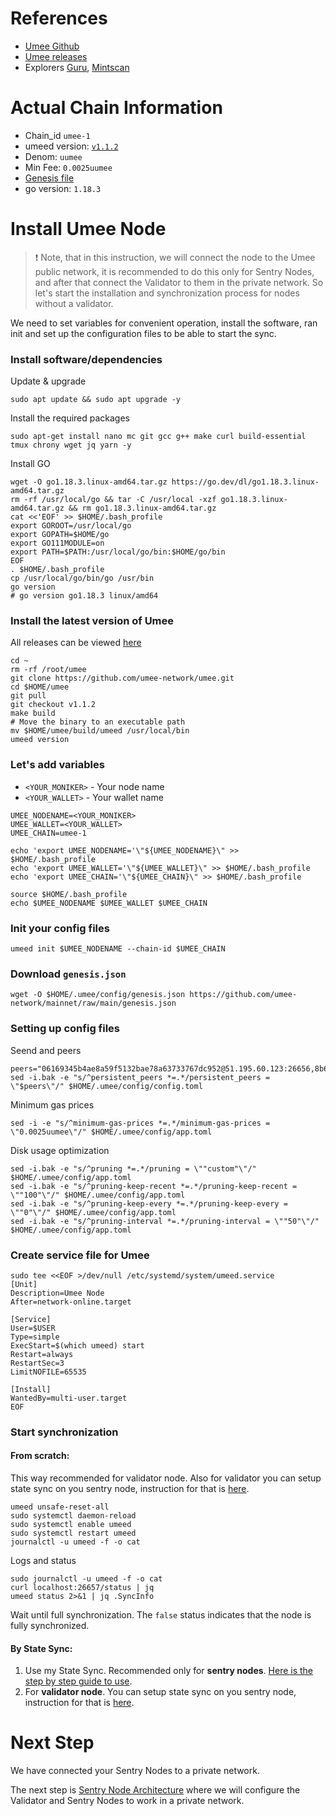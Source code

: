 # References
- [Umee Github](https://github.com/umee-network)
- [Umee releases](https://github.com/umee-network/umee/releases/)
- Explorers [Guru](https://umee.explorers.guru/), [Mintscan](https://www.mintscan.io/umee/)
# Actual Chain Information
- Chain_id `umee-1`
- umeed version: [`v1.1.2`](https://github.com/umee-network/umee/releases/tag/v1.1.2)
- Denom: `uumee`
- Min Fee: `0.0025uumee`
- [Genesis file](https://github.com/umee-network/mainnet/raw/main/genesis.json)
- go version: `1.18.3`

# Install Umee Node
> ❗️ Note, that in this instruction, we will connect the node to the Umee public network, it is recommended to do this only for Sentry Nodes, and after that connect the Validator to them in the private network. So let's start the installation and synchronization process for nodes without a validator.
> 
We need to set variables for convenient operation, install the software, ran init and set up the configuration files to be able to start the sync.
### Install software/dependencies
Update & upgrade
```
sudo apt update && sudo apt upgrade -y
```
Install the required packages
```
sudo apt-get install nano mc git gcc g++ make curl build-essential tmux chrony wget jq yarn -y
```
Install GO
```
wget -O go1.18.3.linux-amd64.tar.gz https://go.dev/dl/go1.18.3.linux-amd64.tar.gz
rm -rf /usr/local/go && tar -C /usr/local -xzf go1.18.3.linux-amd64.tar.gz && rm go1.18.3.linux-amd64.tar.gz
cat <<'EOF' >> $HOME/.bash_profile
export GOROOT=/usr/local/go
export GOPATH=$HOME/go
export GO111MODULE=on
export PATH=$PATH:/usr/local/go/bin:$HOME/go/bin
EOF
. $HOME/.bash_profile
cp /usr/local/go/bin/go /usr/bin
go version
# go version go1.18.3 linux/amd64
```
### Install the latest version of Umee
All releases can be viewed [here](https://github.com/umee-network/umee/releases/)
```
cd ~
rm -rf /root/umee
git clone https://github.com/umee-network/umee.git
cd $HOME/umee
git pull
git checkout v1.1.2
make build
# Move the binary to an executable path
mv $HOME/umee/build/umeed /usr/local/bin
umeed version
```
### Let's add variables
- `<YOUR_MONIKER>` - Your node name
- `<YOUR_WALLET>` - Your wallet name
```
UMEE_NODENAME=<YOUR_MONIKER>
UMEE_WALLET=<YOUR_WALLET>
UMEE_CHAIN=umee-1

echo 'export UMEE_NODENAME='\"${UMEE_NODENAME}\" >> $HOME/.bash_profile
echo 'export UMEE_WALLET='\"${UMEE_WALLET}\" >> $HOME/.bash_profile
echo 'export UMEE_CHAIN='\"${UMEE_CHAIN}\" >> $HOME/.bash_profile

source $HOME/.bash_profile
echo $UMEE_NODENAME $UMEE_WALLET $UMEE_CHAIN
```
### Init your config files
```
umeed init $UMEE_NODENAME --chain-id $UMEE_CHAIN
```
### Download `genesis.json`
```
wget -O $HOME/.umee/config/genesis.json https://github.com/umee-network/mainnet/raw/main/genesis.json
```
### Setting up config files
Seend and peers
```
peers="06169345b4ae8a59f5132bae78a63733767dc952@51.195.60.123:26656,8b6baf477cd6c5fde18573a57767e0bb0083a8ce@116.202.36.138:26656,f00230b900b2e03a0ebfb0cec024bc0229f4043f@135.181.223.194:26656,31c2b4851604cb0f88909116bc2029b2af392767@194.163.166.56:26656,e324ca5fad08769325921ed042b76bdb1df41e12@162.55.131.220:26656,4720fe172f90026e72723c38d75f4f20611bc792@88.198.70.2:26656,7d2b275cea5dc30a90c9657220b2ef9cf02dfe87@157.90.179.182:26656,d9c0fc2da0bf7b22b92f3cd89b4e98ff089fe446@65.21.132.226:56656,ae41472c094737bef61450c11f1b4978c0a3550d@18.144.151.186:26656,f6b22c8d26370afd0b3e5e78697e19f7a2fb8c73@144.217.74.27:26656,d0659fc256c3e6f99def7a7b16500097065a67e9@195.201.170.172:26656,5ec673b49eea3198f7c0df0782d62e0b7a7d5b9f@51.195.60.117:26656,cce3ded2638edcaf804e4fa18a4a988cd19e9ee1@148.251.152.54:26656,66377bf9c7d2106f8fb2814d105b934e2cf9bde8@78.46.66.6:26656,6dfab3a8a1d692c6270758757cb2026005a10622@65.108.106.252:26656,b7c7e560f13988dc00c6892c813ff6c459521917@44.231.119.182:26656,60349afbb66bfa51d466a1807b6034c8a8446b41@34.215.214.32:26656,96391162797cbdf10982cda8866913be471fbdd4@44.230.43.94:26656,9f86f8acfa46ac5380796328fe0d7daff5038f56@3.37.216.115:26656,629ce04f882462999de6791b0c4010dba5dafaaf@142.132.201.53:26656,77F54319D6F62C17036CA71B3F88365F652BF79F@169.197.142.149:26656,912b7279934187f8c94eacdc21a2e0bdee245eef@54.241.232.181:26656,94a928e1f5ebbc5fae12400c7d8bbdad8b197ad2@52.79.49.253:26656,870c0a786dc941f8ebecd2772c41c014b6cf8899@51.210.118.65:26656,47dd32dc5aa926ff76d8e53a4bc1fcf596cb254c@38.242.205.238:26656,efbcd2de6981fa7f692771e1b845c780c310e2fe@176.9.17.230:26656"
sed -i.bak -e "s/^persistent_peers *=.*/persistent_peers = \"$peers\"/" $HOME/.umee/config/config.toml
```
Minimum gas prices
```
sed -i -e "s/^minimum-gas-prices *=.*/minimum-gas-prices = \"0.0025uumee\"/" $HOME/.umee/config/app.toml
```
Disk usage optimization
```
sed -i.bak -e "s/^pruning *=.*/pruning = \""custom"\"/" $HOME/.umee/config/app.toml
sed -i.bak -e "s/^pruning-keep-recent *=.*/pruning-keep-recent = \""100"\"/" $HOME/.umee/config/app.toml
sed -i.bak -e "s/^pruning-keep-every *=.*/pruning-keep-every = \""0"\"/" $HOME/.umee/config/app.toml
sed -i.bak -e "s/^pruning-interval *=.*/pruning-interval = \""50"\"/" $HOME/.umee/config/app.toml
```
### Create service file for Umee
```
sudo tee <<EOF >/dev/null /etc/systemd/system/umeed.service
[Unit]
Description=Umee Node
After=network-online.target

[Service]
User=$USER
Type=simple
ExecStart=$(which umeed) start
Restart=always
RestartSec=3
LimitNOFILE=65535

[Install]
WantedBy=multi-user.target
EOF
```
### Start synchronization
#### From scratch:
This way recommended for validator node. Also for validator you can setup state sync on you sentry node, instruction for that is [here](https://github.com/AlexToTheSun/Validator_Activity/tree/main/State-Sync#how-to-run-your-own-rpc-with-state-sync). 
```
umeed unsafe-reset-all
sudo systemctl daemon-reload
sudo systemctl enable umeed
sudo systemctl restart umeed
journalctl -u umeed -f -o cat
```
Logs and status
```
sudo journalctl -u umeed -f -o cat
curl localhost:26657/status | jq
umeed status 2>&1 | jq .SyncInfo
```
Wait until full synchronization. The `false` status indicates that the node is fully synchronized.

#### By State Sync:
1. Use my State Sync. Recommended only for **sentry nodes**. [Here is the step by step guide to use](https://github.com/AlexToTheSun/Validator_Activity/blob/main/State-Sync/Umee-Mainnet.md).
2. For **validator node**. You can setup state sync on you sentry node, instruction for that is [here](https://github.com/AlexToTheSun/Validator_Activity/tree/main/State-Sync#how-to-run-your-own-rpc-with-state-sync). 

# Next Step
We have connected your Sentry Nodes to a private network.

The next step is [Sentry Node Architecture](https://github.com/AlexToTheSun/Validator_Activity/blob/main/Mainnet-Guides/Umee/Sentry-Node-Architecture.md) where we will configure the Validator and Sentry Nodes to work in a private network.












